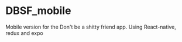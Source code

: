 # DBSF_mobile

Mobile version for the Don't be a shitty friend app. 
Using React-native, redux and expo
